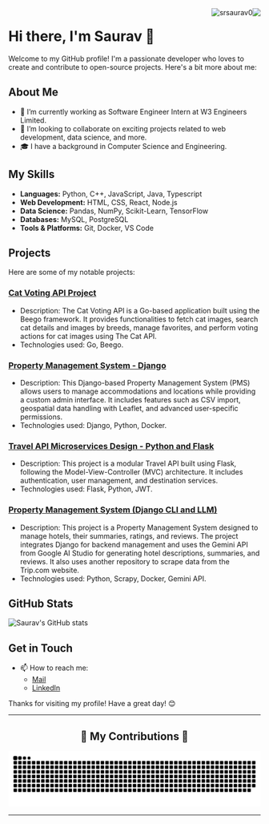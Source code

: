 <div>
<img align="right" src="https://visitor-badge.laobi.icu/badge?page_id=srsaurav0.srsaurav0" />
<img align="right" src="https://komarev.com/ghpvc/?username=srsaurav0&label=Profile%20views&color=0e75b6&style=flat" alt="srsaurav0" />
</div>

# Hi there, I'm Saurav 👋

Welcome to my GitHub profile! I'm a passionate developer who loves to create and contribute to open-source projects. Here's a bit more about me:

## About Me

- 🌱 I’m currently working as Software Engineer Intern at W3 Engineers Limited.
- 💼 I’m looking to collaborate on exciting projects related to web development, data science, and more.
- 🎓 I have a background in Computer Science and Engineering.

## My Skills

- **Languages:** Python, C++, JavaScript, Java, Typescript
- **Web Development:** HTML, CSS, React, Node.js
- **Data Science:** Pandas, NumPy, Scikit-Learn, TensorFlow
- **Databases:** MySQL, PostgreSQL
- **Tools & Platforms:** Git, Docker, VS Code

## Projects

Here are some of my notable projects:

### [Cat Voting API Project](https://github.com/srsaurav0/GoLang-Cat-API)
- Description: The Cat Voting API is a Go-based application built using the Beego framework. It provides functionalities to fetch cat images, search cat details and images by breeds, manage favorites, and perform voting actions for cat images using The Cat API.
- Technologies used: Go, Beego.

### [Property Management System - Django](https://github.com/srsaurav0/Inventory-Management-Django)
- Description: This Django-based Property Management System (PMS) allows users to manage accommodations and locations while providing a custom admin interface. It includes features such as CSV import, geospatial data handling with Leaflet, and advanced user-specific permissions.
- Technologies used: Django, Python, Docker.

### [Travel API Microservices Design - Python and Flask](https://github.com/srsaurav0/Travel-API-Microservices-Flask)
- Description: This project is a modular Travel API built using Flask, following the Model-View-Controller (MVC) architecture. It includes authentication, user management, and destination services.
- Technologies used: Flask, Python, JWT.

### [Property Management System (Django CLI and LLM)](https://github.com/srsaurav0/LLM)
- Description: This project is a Property Management System designed to manage hotels, their summaries, ratings, and reviews. The project integrates Django for backend management and uses the Gemini API from Google AI Studio for generating hotel descriptions, summaries, and reviews. It also uses another repository to scrape data from the Trip.com website.
- Technologies used: Python, Scrapy, Docker, Gemini API.

## GitHub Stats

![Saurav's GitHub stats](https://github-readme-stats.vercel.app/api?username=srsaurav0&show_icons=true&theme=radical)

## Get in Touch

- 📫 How to reach me:
  - [Mail](mailto:srsaurav0@gmail.com)
  - [LinkedIn](https://www.linkedin.com/in/saurav-roy-57b453200)

Thanks for visiting my profile! Have a great day! 😊

<hr/>
<div align="center">
  <h2>🐍 My Contributions 🐍</h2>
  
  <img alt="snake eating my contributions" src="https://raw.githubusercontent.com/siddiqua14/siddiqua14/output/github-contribution-grid-snake-dark.svg"/>  
</div>
<hr/>

